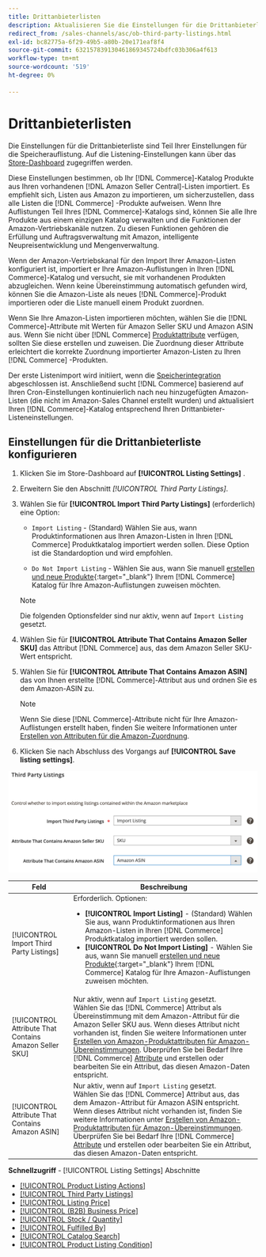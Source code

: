 ```yaml
---
title: Drittanbieterlisten
description: Aktualisieren Sie die Einstellungen für die Drittanbieterliste, um festzustellen, ob Ihr Commerce-Katalog Produkte aus Ihren bestehenden Amazon Seller Central-Listen importiert.
redirect_from: /sales-channels/asc/ob-third-party-listings.html
exl-id: bc82775a-6f29-49b5-a80b-20e171eaf8f4
source-git-commit: 632157839130461869345724bdfc03b306a4f613
workflow-type: tm+mt
source-wordcount: '519'
ht-degree: 0%

---
```


# Drittanbieterlisten

Die Einstellungen für die Drittanbieterliste sind Teil Ihrer Einstellungen für die Speicherauflistung. Auf die Listening-Einstellungen kann über das [Store-Dashboard](./amazon-store-dashboard.md) zugegriffen werden.

Diese Einstellungen bestimmen, ob Ihr [!DNL Commerce]-Katalog Produkte aus Ihren vorhandenen [!DNL Amazon Seller Central]-Listen importiert. Es empfiehlt sich, Listen aus Amazon zu importieren, um sicherzustellen, dass alle Listen die [!DNL Commerce] -Produkte aufweisen. Wenn Ihre Auflistungen Teil Ihres [!DNL Commerce]-Katalogs sind, können Sie alle Ihre Produkte aus einem einzigen Katalog verwalten und die Funktionen der Amazon-Vertriebskanäle nutzen. Zu diesen Funktionen gehören die Erfüllung und Auftragsverwaltung mit Amazon, intelligente Neupreisentwicklung und Mengenverwaltung.

Wenn der Amazon-Vertriebskanal für den Import Ihrer Amazon-Listen konfiguriert ist, importiert er Ihre Amazon-Auflistungen in Ihren [!DNL Commerce]-Katalog und versucht, sie mit vorhandenen Produkten abzugleichen. Wenn keine Übereinstimmung automatisch gefunden wird, können Sie die Amazon-Liste als neues [!DNL Commerce]-Produkt importieren oder die Liste manuell einem Produkt zuordnen.

Wenn Sie Ihre Amazon-Listen importieren möchten, wählen Sie die [!DNL Commerce]-Attribute mit Werten für Amazon Seller SKU und Amazon ASIN aus. Wenn Sie nicht über [!DNL Commerce] [Produktattribute](./ob-creating-magento-attributes.md) verfügen, sollten Sie diese erstellen und zuweisen. Die Zuordnung dieser Attribute erleichtert die korrekte Zuordnung importierter Amazon-Listen zu Ihren [!DNL Commerce] -Produkten.

Der erste Listenimport wird initiiert, wenn die [Speicherintegration](./store-integration.md) abgeschlossen ist. Anschließend sucht [!DNL Commerce] basierend auf Ihren Cron-Einstellungen kontinuierlich nach neu hinzugefügten Amazon-Listen (die nicht im Amazon-Sales Channel erstellt wurden) und aktualisiert Ihren [!DNL Commerce]-Katalog entsprechend Ihren Drittanbieter-Listeneinstellungen.

## Einstellungen für die Drittanbieterliste konfigurieren

1. Klicken Sie im Store-Dashboard auf **[!UICONTROL Listing Settings]** .

1. Erweitern Sie den Abschnitt _[!UICONTROL Third Party Listings]_.

1. Wählen Sie für **[!UICONTROL Import Third Party Listings]** (erforderlich) eine Option:

   - `Import Listing` - (Standard) Wählen Sie aus, wann Produktinformationen aus Ihren Amazon-Listen in Ihren  [!DNL Commerce] Produktkatalog importiert werden sollen. Diese Option ist die Standardoption und wird empfohlen.

   - `Do Not Import Listing` - Wählen Sie aus, wann Sie manuell  [erstellen und neue Produkte](https://docs.magento.com/user-guide/catalog/products.html){:target=&quot;_blank&quot;} Ihrem  [!DNL Commerce] Katalog für Ihre Amazon-Auflistungen zuweisen möchten.
   >[!NOTE]
   >Die folgenden Optionsfelder sind nur aktiv, wenn auf `Import Listing` gesetzt.

1. Wählen Sie für **[!UICONTROL Attribute That Contains Amazon Seller SKU]** das Attribut [!DNL Commerce] aus, das dem Amazon Seller SKU-Wert entspricht.

1. Wählen Sie für **[!UICONTROL Attribute That Contains Amazon ASIN]** das von Ihnen erstellte [!DNL Commerce]-Attribut aus und ordnen Sie es dem Amazon-ASIN zu.

   >[!NOTE]
   >Wenn Sie diese [!DNL Commerce]-Attribute nicht für Ihre Amazon-Auflistungen erstellt haben, finden Sie weitere Informationen unter [Erstellen von Attributen für die Amazon-Zuordnung](./ob-creating-magento-attributes.md).

1. Klicken Sie nach Abschluss des Vorgangs auf **[!UICONTROL Save listing settings]**.

![Drittanbieterlisten](assets/amazon-third-party-listings.png)

| Feld | Beschreibung |
|---|---|
| [!UICONTROL Import Third Party Listings] | Erforderlich. Optionen:<ul><li>**[!UICONTROL Import Listing]** - (Standard) Wählen Sie aus, wann Produktinformationen aus Ihren Amazon-Listen in Ihren  [!DNL Commerce] Produktkatalog importiert werden sollen. </li><li>**[!UICONTROL Do Not Import Listing]** - Wählen Sie aus, wann Sie manuell  [erstellen und neue Produkte](https://docs.magento.com/user-guide/catalog/products.html){:target=&quot;_blank&quot;} Ihrem  [!DNL Commerce] Katalog für Ihre Amazon-Auflistungen zuweisen möchten.</li></ul> |
| [!UICONTROL Attribute That Contains Amazon Seller SKU] | Nur aktiv, wenn auf `Import Listing` gesetzt.<br>Wählen Sie das  [!DNL Commerce] Attribut als Übereinstimmung mit dem Amazon-Attribut für die Amazon Seller SKU aus. Wenn dieses Attribut nicht vorhanden ist, finden Sie weitere Informationen unter [Erstellen von Amazon-Produktattributen für Amazon-Übereinstimmungen](./ob-creating-magento-attributes.md). Überprüfen Sie bei Bedarf Ihre [!DNL Commerce] [Attribute](./managing-attributes.md) und erstellen oder bearbeiten Sie ein Attribut, das diesen Amazon-Daten entspricht. |
| [!UICONTROL Attribute That Contains Amazon ASIN] | Nur aktiv, wenn auf `Import Listing` gesetzt.<br>Wählen Sie das  [!DNL Commerce] Attribut aus, das dem Amazon-Attribut für Amazon ASIN entspricht. Wenn dieses Attribut nicht vorhanden ist, finden Sie weitere Informationen unter [Erstellen von Amazon-Produktattributen für Amazon-Übereinstimmungen](./ob-creating-magento-attributes.md). Überprüfen Sie bei Bedarf Ihre [!DNL Commerce] [Attribute](./managing-attributes.md) und erstellen oder bearbeiten Sie ein Attribut, das diesen Amazon-Daten entspricht. |

**Schnellzugriff**  -  [!UICONTROL Listing Settings] Abschnitte

- [[!UICONTROL Product Listing Actions]](./product-listing-actions.md)
- [[!UICONTROL Third Party Listings]](./third-party-listing-settings.md)
- [[!UICONTROL Listing Price]](./listing-price.md)
- [[!UICONTROL (B2B) Business Price]](./business-pricing.md)
- [[!UICONTROL Stock / Quantity]](./stock-quantity.md)
- [[!UICONTROL Fulfilled By]](./fulfilled-by.md)
- [[!UICONTROL Catalog Search]](./catalog-search.md)
- [[!UICONTROL Product Listing Condition]](./product-listing-condition.md)
